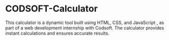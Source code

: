 # CODSOFT-Calculator
This calculator is a dynamic tool built using HTML, CSS, and JavaScript , as part of a web development internship with Codsoft. The calculator provides instant calculations and ensures accurate results. 
